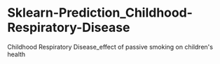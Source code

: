 # Sklearn-Prediction_Childhood-Respiratory-Disease
Childhood Respiratory Disease_effect of passive smoking on children's health
